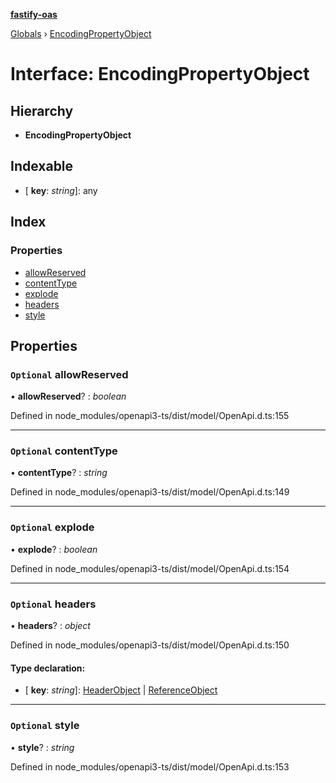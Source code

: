 **[fastify-oas](../README.md)**

[Globals](../README.md) › [EncodingPropertyObject](encodingpropertyobject.md)

# Interface: EncodingPropertyObject

## Hierarchy

* **EncodingPropertyObject**

## Indexable

* \[ **key**: *string*\]: any

## Index

### Properties

* [allowReserved](encodingpropertyobject.md#optional-allowreserved)
* [contentType](encodingpropertyobject.md#optional-contenttype)
* [explode](encodingpropertyobject.md#optional-explode)
* [headers](encodingpropertyobject.md#optional-headers)
* [style](encodingpropertyobject.md#optional-style)

## Properties

### `Optional` allowReserved

• **allowReserved**? : *boolean*

Defined in node_modules/openapi3-ts/dist/model/OpenApi.d.ts:155

___

### `Optional` contentType

• **contentType**? : *string*

Defined in node_modules/openapi3-ts/dist/model/OpenApi.d.ts:149

___

### `Optional` explode

• **explode**? : *boolean*

Defined in node_modules/openapi3-ts/dist/model/OpenApi.d.ts:154

___

### `Optional` headers

• **headers**? : *object*

Defined in node_modules/openapi3-ts/dist/model/OpenApi.d.ts:150

#### Type declaration:

* \[ **key**: *string*\]: [HeaderObject](headerobject.md) | [ReferenceObject](referenceobject.md)

___

### `Optional` style

• **style**? : *string*

Defined in node_modules/openapi3-ts/dist/model/OpenApi.d.ts:153